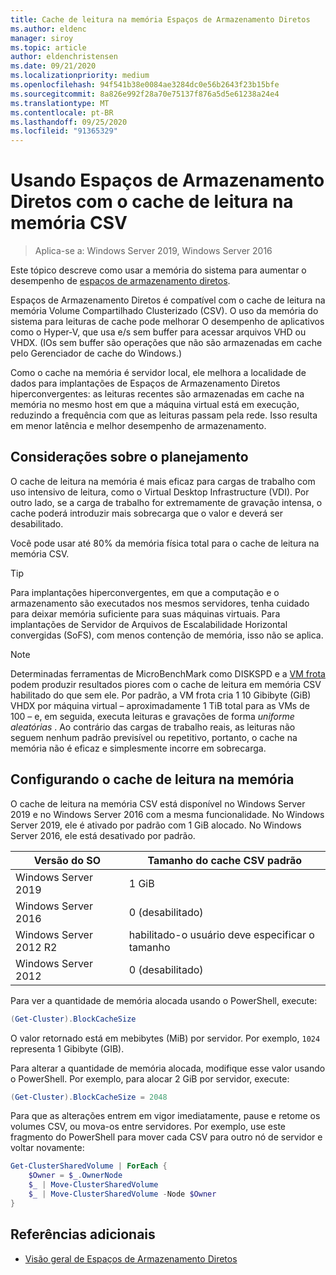 ```yaml
---
title: Cache de leitura na memória Espaços de Armazenamento Diretos
ms.author: eldenc
manager: siroy
ms.topic: article
author: eldenchristensen
ms.date: 09/21/2020
ms.localizationpriority: medium
ms.openlocfilehash: 94f541b38e0084ae3284dc0e56b2643f23b15bfe
ms.sourcegitcommit: 8a826e992f28a70e75137f876a5d5e61238a24e4
ms.translationtype: MT
ms.contentlocale: pt-BR
ms.lasthandoff: 09/25/2020
ms.locfileid: "91365329"
---
```

# <a name="using-storage-spaces-direct-with-the-csv-in-memory-read-cache"></a>Usando Espaços de Armazenamento Diretos com o cache de leitura na memória CSV

> Aplica-se a: Windows Server 2019, Windows Server 2016

Este tópico descreve como usar a memória do sistema para aumentar o desempenho de [espaços de armazenamento diretos](storage-spaces-direct-overview.md).

Espaços de Armazenamento Diretos é compatível com o cache de leitura na memória Volume Compartilhado Clusterizado (CSV). O uso da memória do sistema para leituras de cache pode melhorar O desempenho de aplicativos como o Hyper-V, que usa e/s sem buffer para acessar arquivos VHD ou VHDX. (IOs sem buffer são operações que não são armazenadas em cache pelo Gerenciador de cache do Windows.)

Como o cache na memória é servidor local, ele melhora a localidade de dados para implantações de Espaços de Armazenamento Diretos hiperconvergentes: as leituras recentes são armazenadas em cache na memória no mesmo host em que a máquina virtual está em execução, reduzindo a frequência com que as leituras passam pela rede. Isso resulta em menor latência e melhor desempenho de armazenamento.

## <a name="planning-considerations"></a>Considerações sobre o planejamento

O cache de leitura na memória é mais eficaz para cargas de trabalho com uso intensivo de leitura, como o Virtual Desktop Infrastructure (VDI). Por outro lado, se a carga de trabalho for extremamente de gravação intensa, o cache poderá introduzir mais sobrecarga que o valor e deverá ser desabilitado.

Você pode usar até 80% da memória física total para o cache de leitura na memória CSV.

  > [!TIP]
  > Para implantações hiperconvergentes, em que a computação e o armazenamento são executados nos mesmos servidores, tenha cuidado para deixar memória suficiente para suas máquinas virtuais. Para implantações de Servidor de Arquivos de Escalabilidade Horizontal convergidas (SoFS), com menos contenção de memória, isso não se aplica.

  > [!NOTE]
  > Determinadas ferramentas de MicroBenchMark como DISKSPD e a [VM frota](https://github.com/Microsoft/diskspd/tree/master/Frameworks/VMFleet) podem produzir resultados piores com o cache de leitura em memória CSV habilitado do que sem ele. Por padrão, a VM frota cria 1 10 Gibibyte (GiB) VHDX por máquina virtual – aproximadamente 1 TiB total para as VMs de 100 – e, em seguida, executa leituras e gravações de forma *uniforme aleatórias* . Ao contrário das cargas de trabalho reais, as leituras não seguem nenhum padrão previsível ou repetitivo, portanto, o cache na memória não é eficaz e simplesmente incorre em sobrecarga.

## <a name="configuring-the-in-memory-read-cache"></a>Configurando o cache de leitura na memória

O cache de leitura na memória CSV está disponível no Windows Server 2019 e no Windows Server 2016 com a mesma funcionalidade. No Windows Server 2019, ele é ativado por padrão com 1 GiB alocado. No Windows Server 2016, ele está desativado por padrão.

| Versão do SO             | Tamanho do cache CSV padrão           |
|------------------------|----------------------------------|
| Windows Server 2019    | 1 GiB                            |
| Windows Server 2016    | 0 (desabilitado)                     |
| Windows Server 2012 R2 | habilitado-o usuário deve especificar o tamanho |
| Windows Server 2012    | 0 (desabilitado)                     |

Para ver a quantidade de memória alocada usando o PowerShell, execute:

```PowerShell
(Get-Cluster).BlockCacheSize
```

O valor retornado está em mebibytes (MiB) por servidor. Por exemplo, `1024` representa 1 Gibibyte (GIB).

Para alterar a quantidade de memória alocada, modifique esse valor usando o PowerShell. Por exemplo, para alocar 2 GiB por servidor, execute:

```PowerShell
(Get-Cluster).BlockCacheSize = 2048
```

Para que as alterações entrem em vigor imediatamente, pause e retome os volumes CSV, ou mova-os entre servidores. Por exemplo, use este fragmento do PowerShell para mover cada CSV para outro nó de servidor e voltar novamente:

```PowerShell
Get-ClusterSharedVolume | ForEach {
    $Owner = $_.OwnerNode
    $_ | Move-ClusterSharedVolume
    $_ | Move-ClusterSharedVolume -Node $Owner
}
```

## <a name="additional-references"></a>Referências adicionais

- [Visão geral de Espaços de Armazenamento Diretos](storage-spaces-direct-overview.md)
